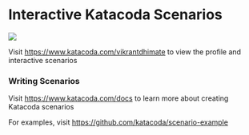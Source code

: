 # Interactive Katacoda Scenarios

[![](http://shields.katacoda.com/katacoda/vikrantdhimate/count.svg)](https://www.katacoda.com/vikrantdhimate "Get your profile on Katacoda.com")

Visit https://www.katacoda.com/vikrantdhimate to view the profile and interactive scenarios

### Writing Scenarios
Visit https://www.katacoda.com/docs to learn more about creating Katacoda scenarios

For examples, visit https://github.com/katacoda/scenario-example
